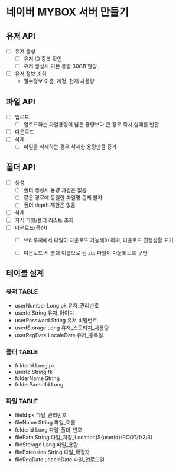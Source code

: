 # 네이버 MYBOX 서버 만들기

## 유저 API
- [ ] 유저 생성
  - [ ] 유저 ID 중복 확인
  - [ ] 유저 생성시 기본 용량 30GB 할당
- [ ] 유저 정보 조회
  - 필수정보 이름, 계정, 현재 사용량

## 파일 API
- [ ] 업로드
  - [ ] 업로드하는 파일용량이 남은 용량보다 큰 경우 즉시 실패를 반환
- [ ] 다운로드
- [ ] 삭제
  - [ ] 파일을 삭제하는 경우 삭제한 용량만큼 증가

## 폴더 API
- [ ] 생성
  - [ ] 폴더 생성시 용량 차감은 없음
  - [ ] 같은 경로에 동일한 파일명 존재 불가
  - [ ] 폴더 depth 제한은 없음
- [ ] 삭제
- [ ] 자식 파일/폴더 리스트 조회
- [ ] 다운로드(옵션)
  - [ ] 브라우저에서 파일이 다운로드 가능해야 하며, 다운로드 진행상활 표기
  - [ ] 다운로드 시 폴더 이름으로 된 zip 파일이 다운되도록 구현


## 테이블 설계

### 유저 TABLE
- userNumber Long pk 유저_관리번호
- userId String 유저_아이디
- userPassword String 유저 비밀번호
- usedStorage Long 유저_스토리지_사용량
- userRegDate LocaleDate 유저_등록일

### 폴더 TABLE
- folderId Long pk
- userId String fk
- folderName String
- folderParentId Long 

### 파일 TABLE
- fileId pk 파일_관리번호
- fileName String 파일_이름
- folderId Long 파일_폴더_번호
- filePath String 파일_저장_Location(${userId}/ROOT/1/2/3)
- fileStorage Long 파일_용량
- fileExtension String 파일_확장자
- fileRegDate LocaleDate 파일_업로드일